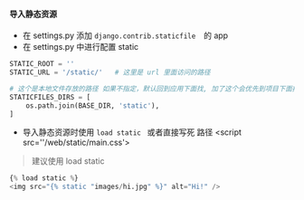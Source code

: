 #### 导入静态资源

- 在 settings.py 添加 `django.contrib.staticfile  `的 app
- 在 settings.py 中进行配置 static 

```python
STATIC_ROOT = ''
STATIC_URL = '/static/'   # 这里是 url 里面访问的路径

# 这个是本地文件存放的路径 如果不指定，默认回到应用下面找, 加了这个会优先到项目下面找
STATICFILES_DIRS = [     
	os.path.join(BASE_DIR, 'static'),    
]
```

- 导入静态资源时使用 `load static ` 或者直接写死 路径 <script src=''/web/static/main.css'></script>

> 建议使用 load static

```python
{% load static %} 
<img src="{% static "images/hi.jpg" %}" alt="Hi!" /> 
```

